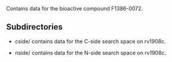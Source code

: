 Contains data for the bioactive compound F1386-0072.

## Subdirectories

- cside/ contains data for the C-side search space on rv1908c.

- nside/ contains data for the N-side search space on rv1908c.

